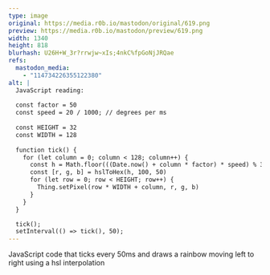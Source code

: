 ```yaml
---
type: image
original: https://media.r0b.io/mastodon/original/619.png
preview: https://media.r0b.io/mastodon/preview/619.png
width: 1340
height: 818
blurhash: U26H+W_3r?rrwjw~xIs;4nkC%fpGoNjJRQae
refs:
  mastodon_media:
    - "114734226355122380"
alt: |
  JavaScript reading:
  
  const factor = 50
  const speed = 20 / 1000; // degrees per ms
  
  const HEIGHT = 32
  const WIDTH = 128
  
  function tick() {
    for (let column = 0; column < 128; column++) {
      const h = Math.floor(((Date.now() + column * factor) * speed) % 360);
      const [r, g, b] = hslToHex(h, 100, 50)
      for (let row = 0; row < HEIGHT; row++) {
        Thing.setPixel(row * WIDTH + column, r, g, b)
      }
    }
  }

  tick();
  setInterval(() => tick(), 50);
---
```


JavaScript code that ticks every 50ms and draws a rainbow moving left to right using a hsl interpolation
